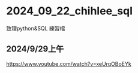 # 2024_09_22_chihlee_sql
致理python&amp;SQL 練習檔


## 2024/9/29上午 

https://www.youtube.com/watch?v=xeUrqOBoEYk
